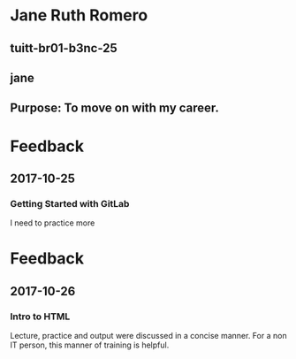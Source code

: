 # Jane Ruth Romero
## tuitt-br01-b3nc-25
## jane
## Purpose: To move on with my career.

# Feedback
## 2017-10-25
### Getting Started with GitLab
I need to practice more 

# Feedback
## 2017-10-26
### Intro to HTML
Lecture, practice and output were discussed in a concise manner. For a non IT person, this manner of training is helpful.
